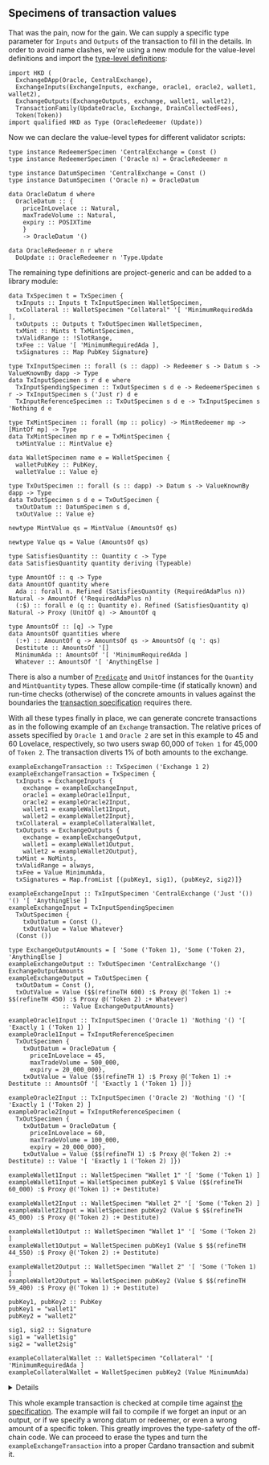## Specimens of transaction values

<!--
~~~ {.haskell}
{-# LANGUAGE DataKinds, DuplicateRecordFields, GADTs, FlexibleInstances, OverloadedStrings,
             KindSignatures, StandaloneKindSignatures,
             MultiParamTypeClasses, NoStarIsType, NumericUnderscores,
             PolyKinds, RankNTypes, TemplateHaskell, TypeApplications, TypeFamilies, TypeOperators,
             UndecidableInstances #-}

module Values where

import Data.Functor.Const (Const (Const))
import Data.Kind (Type)
import Data.Map (Map)
import qualified Data.Map as Map
import Data.Proxy (Proxy (Proxy))
import Numeric.Natural (Natural)
import Refined (refineTH)

import Family
import Family.Values
import Family.Ledger (POSIXTime (POSIXTime), PubKey, Signature, always)
~~~
-->

That was the pain, now for the gain. We can supply a specific type parameter for `Inputs` and `Outputs` of the
transaction to fill in the details. In order to avoid name clashes, we're using a new module for the value-level
definitions and import the [type-level definitions](HKD):

~~~ {.haskell}
import HKD (
  ExchangeDApp(Oracle, CentralExchange),
  ExchangeInputs(ExchangeInputs, exchange, oracle1, oracle2, wallet1, wallet2),
  ExchangeOutputs(ExchangeOutputs, exchange, wallet1, wallet2),
  TransactionFamily(UpdateOracle, Exchange, DrainCollectedFees),
  Token(Token))
import qualified HKD as Type (OracleRedeemer (Update))
~~~

Now we can declare the value-level types for different validator scripts:

~~~ {.haskell}
type instance RedeemerSpecimen 'CentralExchange = Const ()
type instance RedeemerSpecimen ('Oracle n) = OracleRedeemer n

type instance DatumSpecimen 'CentralExchange = Const ()
type instance DatumSpecimen ('Oracle n) = OracleDatum

data OracleDatum d where
  OracleDatum :: {
    priceInLovelace :: Natural,
    maxTradeVolume :: Natural,
    expiry :: POSIXTime
    }
    -> OracleDatum '()

data OracleRedeemer n r where
  DoUpdate :: OracleRedeemer n 'Type.Update
~~~

The remaining type definitions are project-generic and can be added to a library module:

~~~ {.haskell.ignore}
data TxSpecimen t = TxSpecimen {
  txInputs :: Inputs t TxInputSpecimen WalletSpecimen,
  txCollateral :: WalletSpecimen "Collateral" '[ 'MinimumRequiredAda ],
  txOutputs :: Outputs t TxOutSpecimen WalletSpecimen,
  txMint :: Mints t TxMintSpecimen,
  txValidRange :: !SlotRange,
  txFee :: Value '[ 'MinimumRequiredAda ],
  txSignatures :: Map PubKey Signature}

type TxInputSpecimen :: forall (s :: dapp) -> Redeemer s -> Datum s -> ValueKnownBy dapp -> Type
data TxInputSpecimen s r d e where
  TxInputSpendingSpecimen :: TxOutSpecimen s d e -> RedeemerSpecimen s r -> TxInputSpecimen s ('Just r) d e
  TxInputReferenceSpecimen :: TxOutSpecimen s d e -> TxInputSpecimen s 'Nothing d e

type TxMintSpecimen :: forall (mp :: policy) -> MintRedeemer mp -> [MintOf mp] -> Type
data TxMintSpecimen mp r e = TxMintSpecimen {
  txMintValue :: MintValue e}

data WalletSpecimen name e = WalletSpecimen {
  walletPubKey :: PubKey,
  walletValue :: Value e}

type TxOutSpecimen :: forall (s :: dapp) -> Datum s -> ValueKnownBy dapp -> Type
data TxOutSpecimen s d e = TxOutSpecimen {
  txOutDatum :: DatumSpecimen s d,
  txOutValue :: Value e}

newtype MintValue qs = MintValue (AmountsOf qs)

newtype Value qs = Value (AmountsOf qs)

type SatisfiesQuantity :: Quantity c -> Type
data SatisfiesQuantity quantity deriving (Typeable)

type AmountOf :: q -> Type
data AmountOf quantity where
  Ada :: forall n. Refined (SatisfiesQuantity (RequiredAdaPlus n)) Natural -> AmountOf ('RequiredAdaPlus n)
  (:$) :: forall e (q :: Quantity e). Refined (SatisfiesQuantity q) Natural -> Proxy (UnitOf q) -> AmountOf q

type AmountsOf :: [q] -> Type
data AmountsOf quantities where
  (:+) :: AmountOf q -> AmountsOf qs -> AmountsOf (q ': qs)
  Destitute :: AmountsOf '[]
  MinimumAda :: AmountsOf '[ 'MinimumRequiredAda ]
  Whatever :: AmountsOf '[ 'AnythingElse ]
~~~

There is also a number of [`Predicate`](https://hackage.haskell.org/package/refined-0.7/docs/Refined.html#g:4) and
`UnitOf` instances for the `Quantity` and `MintQuantity` types. These allow compile-time (if statically known) and
run-time checks (otherwise) of the concrete amounts in values against the boundaries the [transaction
specification](HKD.md) requires there.

With all these types finally in place, we can generate concrete transactions as in the following example of an
`Exchange` transaction. The relative prices of assets specified by `Oracle 1` and `Oracle 2` are set in this example
to 45 and 60 Lovelace, respectively, so two users swap 60,000 of `Token 1` for 45,000 of `Token 2`. The transaction
diverts 1% of both amounts to the exchange.

~~~ {.haskell}
exampleExchangeTransaction :: TxSpecimen ('Exchange 1 2)
exampleExchangeTransaction = TxSpecimen {
  txInputs = ExchangeInputs {
    exchange = exampleExchangeInput,
    oracle1 = exampleOracle1Input,
    oracle2 = exampleOracle2Input,
    wallet1 = exampleWallet1Input,
    wallet2 = exampleWallet2Input},
  txCollateral = exampleCollateralWallet,
  txOutputs = ExchangeOutputs {
    exchange = exampleExchangeOutput,
    wallet1 = exampleWallet1Output,
    wallet2 = exampleWallet2Output},
  txMint = NoMints,
  txValidRange = always,
  txFee = Value MinimumAda,
  txSignatures = Map.fromList [(pubKey1, sig1), (pubKey2, sig2)]}

exampleExchangeInput :: TxInputSpecimen 'CentralExchange ('Just '()) '() '[ 'AnythingElse ]
exampleExchangeInput = TxInputSpendingSpecimen
  TxOutSpecimen {
    txOutDatum = Const (),
    txOutValue = Value Whatever}
  (Const ())
  
type ExchangeOutputAmounts = [ 'Some ('Token 1), 'Some ('Token 2), 'AnythingElse ]
exampleExchangeOutput :: TxOutSpecimen 'CentralExchange '() ExchangeOutputAmounts
exampleExchangeOutput = TxOutSpecimen {
  txOutDatum = Const (),
  txOutValue = Value ($$(refineTH 600) :$ Proxy @('Token 1) :+ $$(refineTH 450) :$ Proxy @('Token 2) :+ Whatever)
               :: Value ExchangeOutputAmounts}

exampleOracle1Input :: TxInputSpecimen ('Oracle 1) 'Nothing '() '[ 'Exactly 1 ('Token 1) ]
exampleOracle1Input = TxInputReferenceSpecimen
  TxOutSpecimen {
    txOutDatum = OracleDatum {
      priceInLovelace = 45,
      maxTradeVolume = 500_000,
      expiry = 20_000_000},
    txOutValue = Value ($$(refineTH 1) :$ Proxy @('Token 1) :+ Destitute :: AmountsOf '[ 'Exactly 1 ('Token 1) ])}

exampleOracle2Input :: TxInputSpecimen ('Oracle 2) 'Nothing '() '[ 'Exactly 1 ('Token 2) ]
exampleOracle2Input = TxInputReferenceSpecimen (
  TxOutSpecimen {
    txOutDatum = OracleDatum {
      priceInLovelace = 60,
      maxTradeVolume = 100_000,
      expiry = 20_000_000},
    txOutValue = Value ($$(refineTH 1) :$ Proxy @('Token 2) :+ Destitute) :: Value '[ 'Exactly 1 ('Token 2) ]})

exampleWallet1Input :: WalletSpecimen "Wallet 1" '[ 'Some ('Token 1) ]
exampleWallet1Input = WalletSpecimen pubKey1 $ Value ($$(refineTH 60_000) :$ Proxy @('Token 1) :+ Destitute)

exampleWallet2Input :: WalletSpecimen "Wallet 2" '[ 'Some ('Token 2) ]
exampleWallet2Input = WalletSpecimen pubKey2 (Value $ $$(refineTH 45_000) :$ Proxy @('Token 2) :+ Destitute)

exampleWallet1Output :: WalletSpecimen "Wallet 1" '[ 'Some ('Token 2) ]
exampleWallet1Output = WalletSpecimen pubKey1 (Value $ $$(refineTH 44_550) :$ Proxy @('Token 2) :+ Destitute)

exampleWallet2Output :: WalletSpecimen "Wallet 2" '[ 'Some ('Token 1) ]
exampleWallet2Output = WalletSpecimen pubKey2 (Value $ $$(refineTH 59_400) :$ Proxy @('Token 1) :+ Destitute)

pubKey1, pubKey2 :: PubKey
pubKey1 = "wallet1"
pubKey2 = "wallet2"

sig1, sig2 :: Signature
sig1 = "wallet1sig"
sig2 = "wallet2sig"

exampleCollateralWallet :: WalletSpecimen "Collateral" '[ 'MinimumRequiredAda ]
exampleCollateralWallet = WalletSpecimen pubKey2 (Value MinimumAda)
~~~

<details> On type inference issues
There is a number of type signatures of the `txOutValue` fields above that seem like they shouldn't be necessary. That
seems to be [a GHC issue](https://github.com/nikita-volkov/refined/issues/79) with type inference of the context of
typed expression splices.

It would also be nice to get rid of the `Proxy` constructors, but the alternatives like the following don't read as
well

~~~ {.haskell.ignore}
exampleWallet2Output = WalletSpecimen pubKey2 (Value $ Coins @('Token 1) $$(refineTH 59_400) :+ Destitute)
~~~

And of course, the type annotation would then be optional and one would be tempted to drop it, which would mean that
the token type of each item would not be checked any more but inferred from the context. Swapping the declared order
of tokens in

~~~ {.haskell.ignore}
type ExchangeOutputAmounts = [ 'Some ('Token 1), 'Some ('Token 2), 'AnythingElse ]
~~~

above would typecheck but the assigned token quantities qould be swapped.
</details>

This whole example transaction is checked at compile time against [the specification](HKD.md). The example will fail
to compile if we forget an input or an output, or if we specify a wrong datum or redeemer, or even a wrong amount of a
specific token. This greatly improves the type-safety of the off-chain code. We can proceed to erase the types and
turn the `exampleExchangeTransaction` into a proper Cardano transaction and submit it.
